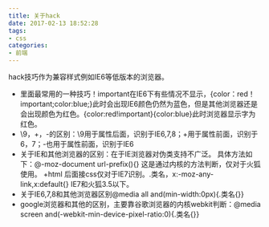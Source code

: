 ```yaml
---
title: 关于hack
date: 2017-02-13 18:52:28
tags:
- css
categories:
- 前端
---
```


hack技巧作为兼容样式例如IE6等低版本的浏览器。
* 里面最常用的一种技巧！important在IE6下有些情况不显示，{color：red！important;color:blue;}此时会出现IE6颜色仍然为蓝色，但是其他浏览器还是会出现颜色为红色。{color:red!important}{color:blue}此时浏览器显示字为红色。
* \9，+，-的区别：\9用于属性后面，识别于IE6,7,8；+用于属性前面，识别于6，7；-也用于属性前面，识别于IE6
* 关于IE和其他浏览器的区别：在于IE浏览器对伪类支持不广泛。
  具体方法如下：@-moz-document url-prefix(){} 这是通过内核的方法判断，仅对于火狐使用。
  +html 后面接css仅对于IE7识别。.类名，x:-moz-any-link,x:default{} IE7和火狐3.5以下。
* 关于IE6,7,8和其他浏览器区别@media all and(min-width:0px){.类名{}}
* google浏览器和其他的区别，主要靠谷歌浏览器的内核webkit判断：@media screen and(-webkit-min-device-pixel-ratio:0){.类名{}}
